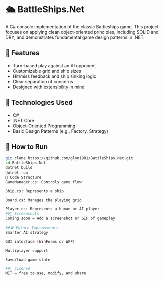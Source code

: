 # 🛳️ BattleShips.Net

A C# console implementation of the classic Battleships game. This project focuses on applying clean object-oriented principles, including SOLID and DRY, and demonstrates fundamental game design patterns in .NET.

## 🎯 Features

- Turn-based play against an AI opponent
- Customizable grid and ship sizes
- Hit/miss feedback and ship sinking logic
- Clear separation of concerns
- Designed with extensibility in mind

## 🧱 Technologies Used

- C#
- .NET Core
- Object-Oriented Programming
- Basic Design Patterns (e.g., Factory, Strategy)

## 🚀 How to Run

```bash
git clone https://github.com/glyn1981/BattleShips.Net.git
cd BattleShips.Net
dotnet build
dotnet run
🧠 Code Structure
GameManager.cs: Controls game flow

Ship.cs: Represents a ship

Board.cs: Manages the playing grid

Player.cs: Represents a human or AI player
##📸 Screenshots
Coming soon – Add a screenshot or GIF of gameplay

##🛠️ Future Improvements
Smarter AI strategy

GUI interface (WinForms or WPF)

Multiplayer support

Save/load game state

##📄 License
MIT – free to use, modify, and share

